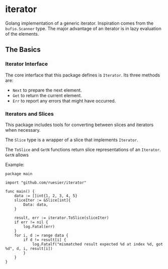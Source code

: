 # iterator
Golang implementation of a generic iterator. Inspiration comes from the `bufio.Scanner` type.
The major advantage of an iterator is in lazy evaluation of the elements.

## The Basics

### Iterator Interface

The core interface that this package defines is `Iterator`. Its three methods are:
- `Next` to prepare the next element.
- `Get` to return the current element.
- `Err` to report any errors that might have occurred.

### Iterators and Slices

This package includes tools for converting between slices and iterators when necessary.

The `Slice` type is a wrapper of a slice that implements `Iterator`.

The `ToSlice` and `GetN` functions return slice representations of an `Iterator`. `GetN` allows

Example:
```golang
package main

import "github.com/ruesier/iterator"

func main() {
    data := []int{1, 2, 3, 4, 5}
    sliceIter := &Slice[int]{
        Data: data,
    }

    result, err := iterator.ToSlice(sliceIter)
    if err != nil {
        log.Fatal(err)
    }
    for i, d := range data {
        if d != result[i] {
            log.Fatalf("mismatched result expected %d at index %d, got %d", d, i, result[i])
        }
    }
}
```
